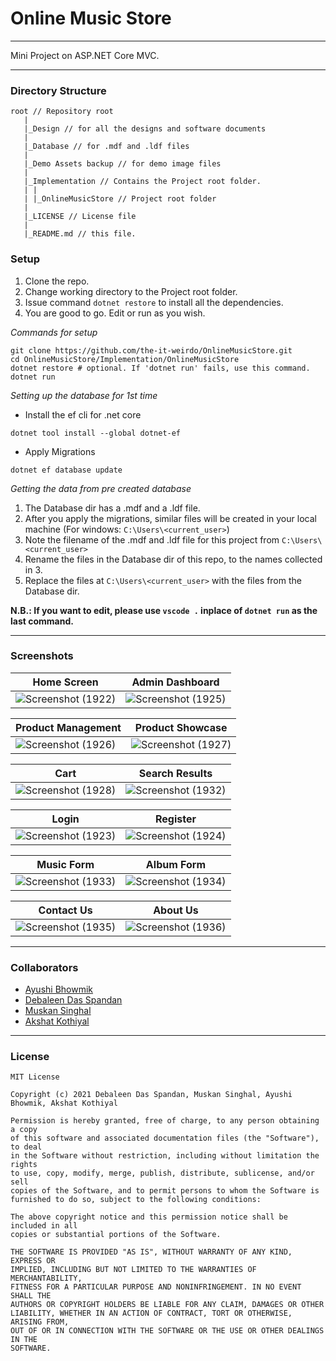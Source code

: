 # Online Music Store
---
Mini Project on ASP.NET Core MVC.

---

### Directory Structure
```
root // Repository root
   |
   |_Design // for all the designs and software documents
   |
   |_Database // for .mdf and .ldf files
   |
   |_Demo Assets backup // for demo image files
   |
   |_Implementation // Contains the Project root folder.
   | |
   | |_OnlineMusicStore // Project root folder
   |
   |_LICENSE // License file
   |
   |_README.md // this file.
```

### Setup

1. Clone the repo.
2. Change working directory to the Project root folder.
3. Issue command ```dotnet restore``` to install all the dependencies.
4. You are good to go. Edit or run as you wish.

_Commands for setup_

```
git clone https://github.com/the-it-weirdo/OnlineMusicStore.git
cd OnlineMusicStore/Implementation/OnlineMusicStore
dotnet restore # optional. If 'dotnet run' fails, use this command.
dotnet run
```

_Setting up the database for 1st time_
 - Install the ef cli for .net core
```
dotnet tool install --global dotnet-ef
```
 - Apply Migrations
 ```
 dotnet ef database update
 ```

 _Getting the data from pre created database_
  1. The Database dir has a .mdf and a .ldf file.
  2. After you apply the migrations, similar files will be created in your local machine (For windows: ```C:\Users\<current_user>```)
  3. Note the filename of the .mdf and .ldf file for this project from ```C:\Users\<current_user>```
  4. Rename the files in the Database dir of this repo, to the names collected in 3.
  5. Replace the files at ```C:\Users\<current_user>``` with the files from the Database dir.

**N.B.: If you want to edit, please use ```vscode .``` inplace of ```dotnet run``` as the last command.**

---

### Screenshots

| Home Screen | Admin Dashboard |
|-------------|-----------------|
| ![Screenshot (1922)](https://user-images.githubusercontent.com/52004561/121697380-a091cd80-caea-11eb-85c8-49e91861e6aa.png) | ![Screenshot (1925)](https://user-images.githubusercontent.com/52004561/121697452-b56e6100-caea-11eb-8151-6968ef8906e7.png) | 

| Product Management | Product Showcase |
|--------------------|------------------|
| ![Screenshot (1926)](https://user-images.githubusercontent.com/52004561/121697823-0f6f2680-caeb-11eb-927b-1439842b0854.png) | ![Screenshot (1927)](https://user-images.githubusercontent.com/52004561/121698429-9e7c3e80-caeb-11eb-9000-54dfc605ab47.png) |

| Cart | Search Results |
|------|----------------|
| ![Screenshot (1928)](https://user-images.githubusercontent.com/52004561/121698622-cbc8ec80-caeb-11eb-9a28-415c20bff0aa.png) | ![Screenshot (1932)](https://user-images.githubusercontent.com/52004561/121698874-0fbbf180-caec-11eb-83a3-22cee8209195.png) |


| Login | Register |
|-------|----------|
| ![Screenshot (1923)](https://user-images.githubusercontent.com/52004561/121697503-c28b5000-caea-11eb-86b2-03c8d882b039.png) | ![Screenshot (1924)](https://user-images.githubusercontent.com/52004561/121698485-af2cb480-caeb-11eb-8e13-75a2401ddcba.png) |

| Music Form | Album Form |
|------------|------------|
| ![Screenshot (1933)](https://user-images.githubusercontent.com/52004561/121699715-cf10a800-caec-11eb-9a8a-1261ad54984a.png) | ![Screenshot (1934)](https://user-images.githubusercontent.com/52004561/121699760-d6d04c80-caec-11eb-9fc1-d97828b7558b.png) |


| Contact Us | About Us |
|------------|----------|
| ![Screenshot (1935)](https://user-images.githubusercontent.com/52004561/121699788-de8ff100-caec-11eb-9ef6-829de62a2b46.png) | ![Screenshot (1936)](https://user-images.githubusercontent.com/52004561/121699807-e2bc0e80-caec-11eb-81c8-9f863fa68ec3.png) |

---
### Collaborators
- [Ayushi Bhowmik](https://github.com/ayushibhowmik)
- [Debaleen Das Spandan](https://github.com/the-it-weirdo)
- [Muskan Singhal](https://github.com/muskan3218)
- [Akshat Kothiyal](https://github.com/KothiyalAkshat)

---
### License
```
MIT License

Copyright (c) 2021 Debaleen Das Spandan, Muskan Singhal, Ayushi Bhowmik, Akshat Kothiyal

Permission is hereby granted, free of charge, to any person obtaining a copy
of this software and associated documentation files (the "Software"), to deal
in the Software without restriction, including without limitation the rights
to use, copy, modify, merge, publish, distribute, sublicense, and/or sell
copies of the Software, and to permit persons to whom the Software is
furnished to do so, subject to the following conditions:

The above copyright notice and this permission notice shall be included in all
copies or substantial portions of the Software.

THE SOFTWARE IS PROVIDED "AS IS", WITHOUT WARRANTY OF ANY KIND, EXPRESS OR
IMPLIED, INCLUDING BUT NOT LIMITED TO THE WARRANTIES OF MERCHANTABILITY,
FITNESS FOR A PARTICULAR PURPOSE AND NONINFRINGEMENT. IN NO EVENT SHALL THE
AUTHORS OR COPYRIGHT HOLDERS BE LIABLE FOR ANY CLAIM, DAMAGES OR OTHER
LIABILITY, WHETHER IN AN ACTION OF CONTRACT, TORT OR OTHERWISE, ARISING FROM,
OUT OF OR IN CONNECTION WITH THE SOFTWARE OR THE USE OR OTHER DEALINGS IN THE
SOFTWARE.
```
